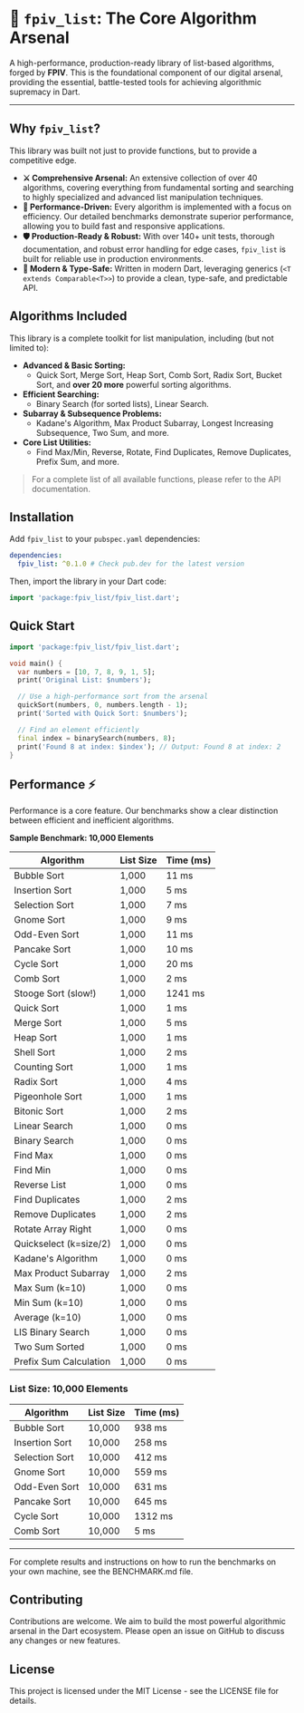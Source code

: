 # 🎯 `fpiv_list`: The Core Algorithm Arsenal

A high-performance, production-ready library of list-based algorithms, forged by **FPIV**. This is the foundational component of our digital arsenal, providing the essential, battle-tested tools for achieving algorithmic supremacy in Dart.

---
## Why `fpiv_list`?

This library was built not just to provide functions, but to provide a competitive edge.

* **⚔️ Comprehensive Arsenal:** An extensive collection of over 40 algorithms, covering everything from fundamental sorting and searching to highly specialized and advanced list manipulation techniques.
* **🚀 Performance-Driven:** Every algorithm is implemented with a focus on efficiency. Our detailed benchmarks demonstrate superior performance, allowing you to build fast and responsive applications.
* **🛡️ Production-Ready & Robust:** With over 140+ unit tests, thorough documentation, and robust error handling for edge cases, `fpiv_list` is built for reliable use in production environments.
* **🧬 Modern & Type-Safe:** Written in modern Dart, leveraging generics (`<T extends Comparable<T>>`) to provide a clean, type-safe, and predictable API.

## Algorithms Included

This library is a complete toolkit for list manipulation, including (but not limited to):

* **Advanced & Basic Sorting:**
    * Quick Sort, Merge Sort, Heap Sort, Comb Sort, Radix Sort, Bucket Sort, and **over 20 more** powerful sorting algorithms.
* **Efficient Searching:**
    * Binary Search (for sorted lists), Linear Search.
* **Subarray & Subsequence Problems:**
    * Kadane's Algorithm, Max Product Subarray, Longest Increasing Subsequence, Two Sum, and more.
* **Core List Utilities:**
    * Find Max/Min, Reverse, Rotate, Find Duplicates, Remove Duplicates, Prefix Sum, and more.

> For a complete list of all available functions, please refer to the API documentation.

## Installation


Add `fpiv_list` to your `pubspec.yaml` dependencies:

```yaml
dependencies:
  fpiv_list: ^0.1.0 # Check pub.dev for the latest version
```

Then, import the library in your Dart code:

```dart
import 'package:fpiv_list/fpiv_list.dart';
```

## Quick Start
```dart
import 'package:fpiv_list/fpiv_list.dart';

void main() {
  var numbers = [10, 7, 8, 9, 1, 5];
  print('Original List: $numbers');

  // Use a high-performance sort from the arsenal
  quickSort(numbers, 0, numbers.length - 1);
  print('Sorted with Quick Sort: $numbers');

  // Find an element efficiently
  final index = binarySearch(numbers, 8);
  print('Found 8 at index: $index'); // Output: Found 8 at index: 2
}
```
## Performance ⚡

Performance is a core feature. Our benchmarks show a clear distinction between efficient and inefficient algorithms.

**Sample Benchmark: 10,000 Elements**

| Algorithm | List Size | Time (ms) |
| --- | --- | --- |
| Bubble Sort | 1,000 | 11 ms  |
| Insertion Sort | 1,000 | 5 ms  |
| Selection Sort | 1,000 | 7 ms  |
| Gnome Sort | 1,000 | 9 ms  |
| Odd-Even Sort | 1,000 | 11 ms  |
| Pancake Sort | 1,000 | 10 ms  |
| Cycle Sort | 1,000 | 20 ms  |
| Comb Sort | 1,000 | 2 ms  |
| Stooge Sort (slow!) | 1,000 | 1241 ms  |
| Quick Sort | 1,000 | 1 ms  |
| Merge Sort | 1,000 | 5 ms  |
| Heap Sort | 1,000 | 1 ms  |
| Shell Sort | 1,000 | 2 ms  |
| Counting Sort | 1,000 | 1 ms  |
| Radix Sort | 1,000 | 4 ms  |
| Pigeonhole Sort | 1,000 | 1 ms  |
| Bitonic Sort | 1,000 | 2 ms  |
| Linear Search | 1,000 | 0 ms  |
| Binary Search | 1,000 | 0 ms  |
| Find Max | 1,000 | 0 ms  |
| Find Min | 1,000 | 0 ms  |
| Reverse List | 1,000 | 0 ms  |
| Find Duplicates | 1,000 | 2 ms  |
| Remove Duplicates | 1,000 | 2 ms  |
| Rotate Array Right | 1,000 | 0 ms  |
| Quickselect (k=size/2) | 1,000 | 0 ms  |
| Kadane's Algorithm | 1,000 | 0 ms  |
| Max Product Subarray | 1,000 | 2 ms  |
| Max Sum (k=10) | 1,000 | 0 ms  |
| Min Sum (k=10) | 1,000 | 0 ms  |
| Average (k=10) | 1,000 | 0 ms  |
| LIS Binary Search | 1,000 | 0 ms  |
| Two Sum Sorted | 1,000 | 0 ms  |
| Prefix Sum Calculation | 1,000 | 0 ms  |

### **List Size: 10,000 Elements**

| Algorithm | List Size | Time (ms) |
| --- | --- | --- |
| Bubble Sort | 10,000 | 938 ms  |
| Insertion Sort | 10,000 | 258 ms  |
| Selection Sort | 10,000 | 412 ms  |
| Gnome Sort | 10,000 | 559 ms  |
| Odd-Even Sort | 10,000 | 631 ms  |
| Pancake Sort | 10,000 | 645 ms  |
| Cycle Sort | 10,000 | 1312 ms  |
| Comb Sort | 10,000 | 5 ms  |

---


For complete results and instructions on how to run the benchmarks on your own machine, see the BENCHMARK.md file.

## Contributing

Contributions are welcome. We aim to build the most powerful algorithmic arsenal in the Dart ecosystem. Please open an issue on GitHub to discuss any changes or new features.

## License

This project is licensed under the MIT License - see the LICENSE file for details.